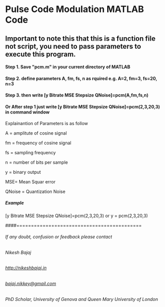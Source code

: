 # Pulse Code Modulation MATLAB Code
## Important to note this that this is a function file not script, you need to pass parameters to execute this program.

#### Step 1.  Save "pcm.m" in your current directory of MATLAB

#### Step 2. define parameters  A, fm, fs, n  as rquired e.g. A=2, fm=3, fs=20, n=3

#### Step 3. then write  [y Bitrate MSE Stepsize QNoise]=pcm(A,fm,fs,n)

#### Or After step 1 just write [y Bitrate MSE Stepsize QNoise]=pcm(2,3,20,3) in command window

Explainantion of Parameters is as follow

A  = amplitute of cosine signal

fm = frequency of cosine signal

fs = sampling frequency

n  = number of bits per sample

y = binary output

MSE= Mean Squar error

QNoise = Quantization Noise

##### Example 
[y Bitrate MSE Stepsize QNoise]=pcm(2,3,20,3)
or
y = pcm(2,3,20,3)

####===========================================
###### If any doubt, confusion or feedback please contact
###### Nikesh Bajaj
###### http://nikeshbajaj.in
###### bajaj.nikkey@gmail.com
###### PhD Scholar, University of Genova and Queen Mary University of London
